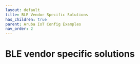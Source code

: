 ```yaml
---
layout: default
title: BLE Vendor Specific Solutions
has_children: true
parent: Aruba IoT Config Examples
nav_order: 2
---
```


# BLE vendor specific solutions